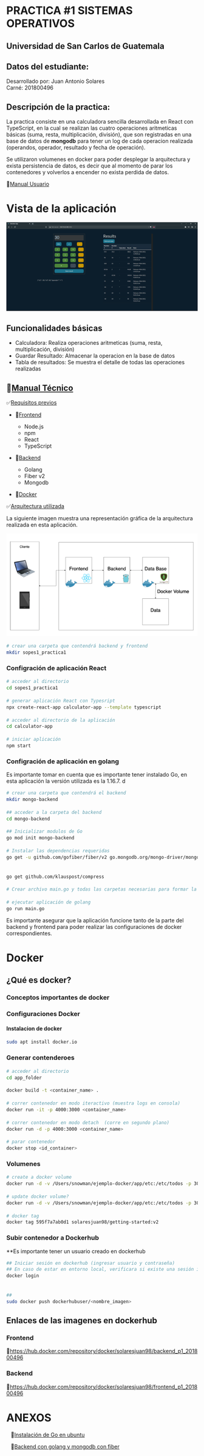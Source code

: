 # PRACTICA #1 SISTEMAS OPERATIVOS

## Universidad de San Carlos de Guatemala
## Datos del estudiante:
Desarrollado por: Juan Antonio Solares
<br>
Carné: 201800496

## Descripción de la practica:

<p>
La practica consiste en una calculadora sencilla desarrollada en React con TypeScript, en la cual se realizan las cuatro operaciones aritmeticas básicas (suma, resta, multiplicación, división), que son registradas en una base de datos de <b>mongodb</b> para tener un log de cada operacion realizada (operandos, operador, resultado y fecha de operación).

Se utilizaron volumenes en docker para poder desplegar la arquitectura y exista persistencia de datos, es decir que al momento de parar los contenedores y volverlos a encender no exista perdida de datos.
</p>

:green_book:[Manual Usuario](#tag2)

# Vista de la aplicación

![1](./images/front.png)

## Funcionalidades básicas
* Calculadora: Realiza operaciones aritmeticas (suma, resta, multiplicación, división)
* Guardar Resultado: Almacenar la operacion en la base de datos
* Tabla de resultados: Se muestra el detalle de todas las operaciones realizadas

## :green_book:[Manual Técnico](#tag1)


<!-- ## Indice -->
:white_check_mark:[Requisitos previos](#req-previos)
* :large_blue_circle:[Frontend](#req-previos)

    * Node.js
    * npm
    * React
    * TypeScript

* :large_blue_circle:[Backend](#req-previos)

    * Golang
    * Fiber v2
    * Mongodb

* :large_blue_circle:[Docker](#req-previos)

  


:white_check_mark:[Arquitectura utilizada](#req-previos)

La siguiente imagen muestra una representación gráfica de la arquitectura realizada en esta aplicación.
<br>

![1](./images/arquitectura.png)

```sh
# crear una carpeta que contendrá backend y frontend
mkdir sopes1_practica1
```

<h3>Configración de aplicación React </h3>

```sh
# acceder al directorio
cd sopes1_practica1

# generar aplicación React con Typesript
npx create-react-app calculator-app --template typescript

# acceder al directorio de la aplicación
cd calculator-app

# iniciar aplicación 
npm start

```
<h3>Configración de aplicación en golang </h3>

<p>
Es importante tomar en cuenta que es importante tener instalado Go, en esta aplicación
la versión utilizada es la 1.16.7. <a tag="anexos">d</a>
</p>

```sh
# crear una carpeta que contendrá el backend 
mkdir mongo-backend

## acceder a la carpeta del backend
cd mongo-backend

## Inicializar modulos de Go
go mod init mongo-backend

# Instalar las dependencias requeridas
go get -u github.com/gofiber/fiber/v2 go.mongodb.org/mongo-driver/mongo github.com/joho/godotenv github.com/go-playground/validator/v10


go get github.com/klauspost/compress

# Crear archivo main.go y todas las carpetas necesarias para formar la estructura del servidor

# ejecutar aplicación de golang
go run main.go


```

Es importante asegurar que la aplicación funcione tanto de la parte del backend y frontend para poder realizar las configuraciones de docker correspondientes.

# Docker

## ¿Qué es docker?


### Conceptos importantes de docker



### Configuraciones Docker

#### Instalacion de docker

```sh
sudo apt install docker.io
```

### Generar contenderoes

```sh
# acceder al directorio 
cd app_folder

docker build -t <container_name> .

# correr contenedor en modo iteractivo (muestra logs en consola)
docker run -it -p 4000:3000 <container_name>

# correr contenedor en modo detach  (corre en segundo plano)
docker run -d -p 4000:3000 <container_name>

# parar contenedor
docker stop <id_container>

```

### Volumenes

```sh
# create a docker volume
docker run -d -v /Users/snowman/ejemplo-docker/app/etc:/etc/todos -p 3000:3000 getting-started

# update docker volume?
docker run -d -v /Users/snowman/ejemplo-docker/app/etc:/etc/todos -p 3000:3000 -v /Users/snowman/ejemplo-docker/app/src:/app/src  getting-started

# docker tag
docker tag 595f7a7ab0d1 solaresjuan98/getting-started:v2
```

### Subir contenedor a Dockerhub

**Es importante tener un usuario creado en dockerhub

```sh
## Iniciar sesión en dockerhub (ingresar usuario y contraseña)
## En caso de estar en entorno local, verificara si existe una sesión iniciada
docker login


## 
sudo docker push dockerhubuser/<nombre_imagen>
```

## Enlaces de las imagenes en dockerhub

### Frontend
:link:https://hub.docker.com/repository/docker/solaresjuan98/backend_p1_201800496

### Backend
:link:https://hub.docker.com/repository/docker/solaresjuan98/frontend_p1_201800496


# ANEXOS<a name="anexos">

&nbsp;&nbsp;&nbsp;:link:[Instalación de Go en ubuntu](https://dev.to/hackmamba/build-a-rest-api-with-golang-and-mongodb-fiber-version-4la0)

&nbsp;&nbsp;&nbsp;:link:[Backend con golang y mongodb con fiber](https://dev.to/hackmamba/build-a-rest-api-with-golang-and-mongodb-fiber-version-4la0)


<!-- &nbsp;&nbsp;&nbsp;&nbsp;&nbsp;&nbsp; 3 -->